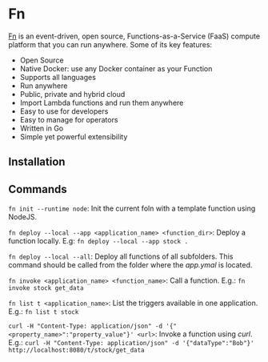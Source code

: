 # Fn

[Fn](https://github.com/fnproject/fn) is an event-driven, open source, Functions-as-a-Service (FaaS) compute platform that you can run anywhere. Some of its key features:

- Open Source
- Native Docker: use any Docker container as your Function
- Supports all languages
- Run anywhere
- Public, private and hybrid cloud
- Import Lambda functions and run them anywhere
- Easy to use for developers
- Easy to manage for operators
- Written in Go
- Simple yet powerful extensibility

## Installation



## Commands

`fn init --runtime node`: Init the current foln with a template function using NodeJS.

`fn deploy --local --app <application_name> <function_dir>`: Deploy a function locally. E.g: `fn deploy --local --app stock .`

`fn deploy --local --all`: Deploy all functions of all subfolders. This command should be called from the folder where the *app.ymal* is located. 

`fn invoke <application_name> <function_name>`: Call a function. E.g.: `fn invoke stock get_data`

`fn list t <application_name>`: List the triggers available in one application. E.g.: `fn list t stock`

`curl -H "Content-Type: application/json" -d '{"<property_name>":"property_value"}' <url>`: Invoke a function using *curl*. E.g.: `curl -H "Content-Type: application/json" -d '{"dataType":"Bob"}'  http://localhost:8080/t/stock/get_data`
